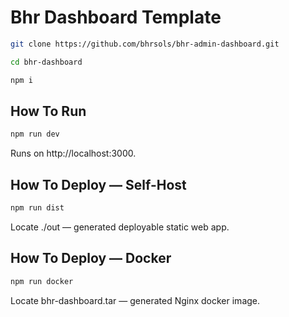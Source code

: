 # Bhr Dashboard Template

```bash
git clone https://github.com/bhrsols/bhr-admin-dashboard.git
```

```bash
cd bhr-dashboard
```

```bash
npm i
```

## How To Run

```bash
npm run dev
```

Runs on http://localhost:3000.

## How To Deploy — Self-Host

```bash
npm run dist
```

Locate ./out — generated deployable static web app.

## How To Deploy — Docker

```bash
npm run docker
```

Locate bhr-dashboard.tar — generated Nginx docker image.
